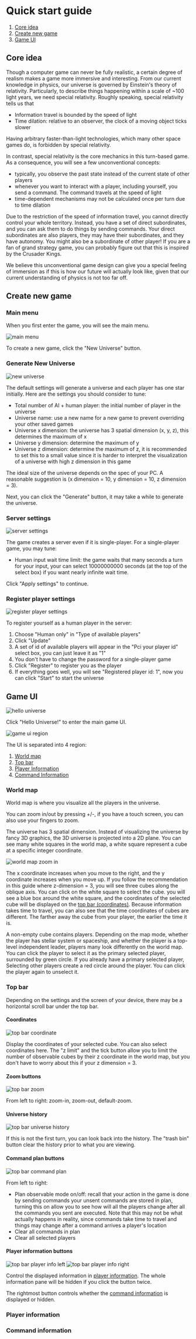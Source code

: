 # Quick start guide
1. [Core idea](#core-idea)
2. [Create new game](#create-new-game)
3. [Game UI](#game-ui)

## Core idea
Though a computer game can never be fully realistic, a certain degree of realism makes a game more immersive
and interesting.
From our current knowledge in physics, our universe is governed by Einstein's theory of relativity.
Particularly, to describe things happening within a scale of ~100 light years, 
we need special relativity.
Roughly speaking, special relativity tells us that
* Information travel is bounded by the speed of light
* Time dilation: relative to an observer, the clock of a moving object ticks slower

Having arbitrary faster-than-light technologies, which many other space games do, is forbidden by
special relativity.

In contrast, special relativity is the core mechanics in this turn-based game.
As a consequence, you will see a few unconventional concepts:
* typically, you observe the past state instead of the current state of other players
* whenever you want to interact with a player, including yourself, you send a command.
The command travels at the speed of light
* time-dependent mechanisms may not be calculated once per turn due to time dilation

Due to the restriction of the speed of information travel,
you cannot directly control your whole territory.
Instead, you have a set of direct subordinates, and you can
ask them to do things by sending commands.
Your direct subordinates are also players, they may have their
subordinates, and they have autonomy.
You might also be a subordinate of other player!
If you are a fan of grand strategy game, you can probably
figure out that this is inspired by the Crusader Kings.

We believe this unconventional game design can give you a
special feeling of immersion as if this is how our future
will actually look like, given that our current understanding
of physics is not too far off.

## Create new game

### Main menu
When you first enter the game, you will see the main menu.

![main menu](./images/main-menu.png)

To create a new game, click the "New Universe" button.

### Generate New Universe
![new universe](./images/new-universe.png)

The default settings will generate a universe and each player has one star initially. 
Here are the settings you should consider to tune:
* Total number of AI + human player: the initial number of player in the universe
* Universe name: use a new name for a new game to prevent overriding your other saved games
* Universe x dimension: the universe has 3 spatial dimension (x, y, z), this determines the maximum of x
* Universe y dimension: determine the maximum of y
* Universe z dimension: determine the maximum of z, it is recommended to set this to a small value since it is harder
to interpret the visualization of a universe with high z dimension in this game

The ideal size of the universe depends on the spec of your PC.
A reasonable suggestion is (x dimension = 10, y dimension = 10, z dimension = 3).

Next, you can click the "Generate" button, it may take a while to generate the universe.

### Server settings
![server settings](./images/server-settings.png)

The game creates a server even if it is single-player.
For a single-player game, you may tune:
* Human input wait time limit: the game waits that many seconds a turn for your input,
your can select 10000000000 seconds (at the top of the select box) if you want nearly infinite wait time.

Click "Apply settings" to continue.

### Register player settings
![register player settings](./images/register-player-settings.png)

To register yourself as a human player in the server:
1. Choose "Human only" in "Type of available players"
2. Click "Update"
3. A set of id of available players will appear in the "Pci your player id" select box,
you can just leave it as "1"
4. You don't have to change the password for a single-player game
5. Click "Register" to register you as the player
6. If everything goes well, you will see "Registered player id: 1", now you can click "Start" to start the universe

## Game UI
![hello universe](./images/hello-universe.png)

Click "Hello Universe!" to enter the main game UI.

![game ui region](./images/game-ui-regions.png)

The UI is separated into 4 region:
1. [World map](#world-map)
2. [Top bar](#top-bar)
3. [Player Information](#player-information)
4. [Command Information](#command-information)

### World map
World map is where you visualize all the players in the universe.

You can zoom in/out by pressing +/-, if you have a touch screen, you
can also use your fingers to zoom.

The universe has 3 spatial dimension. Instead of visualizing the universe
by fancy 3D graphics, the 3D universe is projected into a 2D plane.
You can see many white squares in the world map, 
a white square represent a cube at a specific integer coordinate.

![world map zoom in](./images/world-map-zoom-in.png)

The x coordinate increases when you move to the right,
and the y coordinate increases when you move up.
If you follow the recommendation in this guide where z-dimension = 3,
you will see three cubes along the oblique axis.
You can click on the white square to select the cube.
you will see a blue box around the white square,
and the coordinates of the selected cube will be displayed
on the [top bar (coordinates)](#coordinates).
Because information takes time to travel, you can also see that
the time coordinates of cubes are different. The farther away the cube from your player,
the earlier the time it is.

A non-empty cube contains players. Depending on the map mode,
whether the player has stellar system or spaceship, and whether
the player is a top-level independent leader, players many look differently
on the world map.
You can click the player to select it as the primary selected player,
surrounded by green circle. If you already have a primary selected player,
Selecting other players create a red circle around the player.
You can click the player again to unselect it.

### Top bar
Depending on the settings and the screen of your device,
there may be a horizontal scroll bar under the top bar.

#### Coordinates
![top bar coordinate](./images/top-bar-coordinates.png)

Display the coordinates of your selected cube. 
You can also select coordinates here. 
The "z limit" and the tick button allow you to limit the
number of observable cubes by their z coordinate in the world map,
but you don't have to worry about this if your z dimension = 3.

#### Zoom buttons
![top bar zoom](./images/top-bar-zoom.png)

From left to right: zoom-in, zoom-out, default-zoom.

#### Universe history
![top bar universe history](./images/top-bar-universe-history.png)

If this is not the first turn, you can look back into the history.
The "trash bin" button clear the history prior to what you are viewing.

#### Command plan buttons
![top bar command plan](./images/top-bar-command-plan.png)

From left to right:
* Plan observable mode on/off: recall that your action in the game is done by sending commands
your unsent commands are stored in plan, turning this on allow you to see how will all the players
change after all the commands you sent are executed. Note that this may not be what actually happens in reality,
since commands take time to travel and things may change after a command arrives a player's location
* Clear all commands in plan
* Clear all selected players

#### Player information buttons
![top bar player info left](./images/top-bar-player-info-left.png)
![top bar player info right](./images/top-bar-player-info-right.png)

Control the displayed information in [player information](#player-information).
The whole information pane will be hidden if you click the button twice.

The rightmost button controls whether the [command information](#command-information)
is displayed or hidden.

### Player information

### Command information